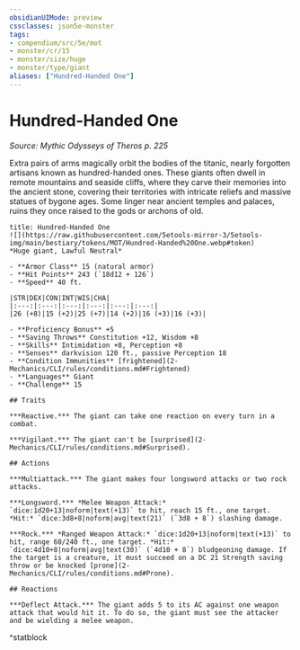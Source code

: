 ```yaml
---
obsidianUIMode: preview
cssclasses: json5e-monster
tags:
- compendium/src/5e/mot
- monster/cr/15
- monster/size/huge
- monster/type/giant
aliases: ["Hundred-Handed One"]
---
```

# Hundred-Handed One
*Source: Mythic Odysseys of Theros p. 225*  

Extra pairs of arms magically orbit the bodies of the titanic, nearly forgotten artisans known as hundred-handed ones. These giants often dwell in remote mountains and seaside cliffs, where they carve their memories into the ancient stone, covering their territories with intricate reliefs and massive statues of bygone ages. Some linger near ancient temples and palaces, ruins they once raised to the gods or archons of old.

```ad-statblock
title: Hundred-Handed One
![](https://raw.githubusercontent.com/5etools-mirror-3/5etools-img/main/bestiary/tokens/MOT/Hundred-Handed%20One.webp#token)
*Huge giant, Lawful Neutral*

- **Armor Class** 15 (natural armor)
- **Hit Points** 243 (`18d12 + 126`)
- **Speed** 40 ft.

|STR|DEX|CON|INT|WIS|CHA|
|:---:|:---:|:---:|:---:|:---:|:---:|
|26 (+8)|15 (+2)|25 (+7)|14 (+2)|16 (+3)|16 (+3)|

- **Proficiency Bonus** +5
- **Saving Throws** Constitution +12, Wisdom +8
- **Skills** Intimidation +8, Perception +8
- **Senses** darkvision 120 ft., passive Perception 18
- **Condition Immunities** [frightened](2-Mechanics/CLI/rules/conditions.md#Frightened)
- **Languages** Giant
- **Challenge** 15

## Traits

***Reactive.*** The giant can take one reaction on every turn in a combat.

***Vigilant.*** The giant can't be [surprised](2-Mechanics/CLI/rules/conditions.md#Surprised).

## Actions

***Multiattack.*** The giant makes four longsword attacks or two rock attacks.

***Longsword.*** *Melee Weapon Attack:* `dice:1d20+13|noform|text(+13)` to hit, reach 15 ft., one target. *Hit:* `dice:3d8+8|noform|avg|text(21)` (`3d8 + 8`) slashing damage.

***Rock.*** *Ranged Weapon Attack:* `dice:1d20+13|noform|text(+13)` to hit, range 60/240 ft., one target. *Hit:* `dice:4d10+8|noform|avg|text(30)` (`4d10 + 8`) bludgeoning damage. If the target is a creature, it must succeed on a DC 21 Strength saving throw or be knocked [prone](2-Mechanics/CLI/rules/conditions.md#Prone).

## Reactions

***Deflect Attack.*** The giant adds 5 to its AC against one weapon attack that would hit it. To do so, the giant must see the attacker and be wielding a melee weapon.
```
^statblock